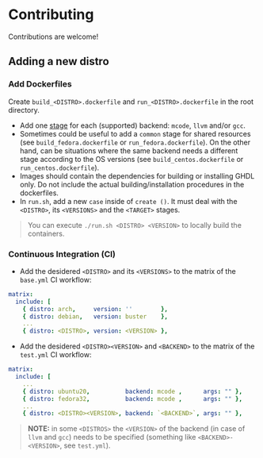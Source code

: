 # Contributing

Contributions are welcome!

## Adding a new distro

### Add Dockerfiles

Create `build_<DISTRO>.dockerfile` and `run_<DISTRO>.dockerfile` in the root directory.

* Add one [stage](https://docs.docker.com/develop/develop-images/multistage-build/)
  for each (supported) backend: `mcode`, `llvm` and/or `gcc`.
* Sometimes could be useful to add a `common` stage for shared resources
  (see `build_fedora.dockerfile` or `run_fedora.dockerfile`).
  On the other hand, can be situations where the same backend needs a different stage
  according to the OS versions (see `build_centos.dockerfile` or `run_centos.dockerfile`).
* Images should contain the dependencies for building or installing GHDL only.
  Do not include the actual building/installation procedures in the dockerfiles.
* In `run.sh`, add a new `case` inside of `create ()`.
  It must deal with the `<DISTRO>`, its `<VERSIONS>` and the `<TARGET>` stages.

> You can execute `./run.sh <DISTRO> <VERSION>` to locally build the containers.

### Continuous Integration (CI)

* Add the desidered `<DISTRO>` and its `<VERSIONS>` to the matrix of the `base.yml` CI workflow:
```yaml
matrix:
  include: [
    { distro: arch,     version: ''        },
    { distro: debian,   version: buster    },
    ...
    { distro: <DISTRO>, version: <VERSION> },
```
* Add the desidered `<DISTRO><VERSION>` and `<BACKEND>` to the matrix of the `test.yml` CI workflow:
```yaml
matrix:
  include: [
    ...
    { distro: ubuntu20,          backend: mcode ,      args: "" },
    { distro: fedora32,          backend: mcode ,      args: "" },
    ...
    { distro: <DISTRO><VERSION>, backend: `<BACKEND>`, args: "" },
```

> **NOTE:** in some `<DISTROS>` the `<VERSION>` of the backend (in case of `llvm` and `gcc`)
> needs to be specified (something like `<BACKEND>-<VERSION>`, see `test.yml`).
